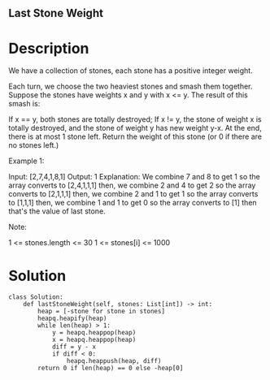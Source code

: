Last Stone Weight
---

# Description
We have a collection of stones, each stone has a positive integer weight.

Each turn, we choose the two heaviest stones and smash them together.  Suppose the stones have weights x and y with x <= y.  The result of this smash is:

If x == y, both stones are totally destroyed;
If x != y, the stone of weight x is totally destroyed, and the stone of weight y has new weight y-x.
At the end, there is at most 1 stone left.  Return the weight of this stone (or 0 if there are no stones left.)

 

Example 1:

Input: [2,7,4,1,8,1]
Output: 1
Explanation: 
We combine 7 and 8 to get 1 so the array converts to [2,4,1,1,1] then,
we combine 2 and 4 to get 2 so the array converts to [2,1,1,1] then,
we combine 2 and 1 to get 1 so the array converts to [1,1,1] then,
we combine 1 and 1 to get 0 so the array converts to [1] then that's the value of last stone.
 

Note:

1 <= stones.length <= 30
1 <= stones[i] <= 1000

# Solution
```python3
class Solution:
    def lastStoneWeight(self, stones: List[int]) -> int:
        heap = [-stone for stone in stones]
        heapq.heapify(heap)
        while len(heap) > 1:
            y = heapq.heappop(heap)
            x = heapq.heappop(heap)
            diff = y - x
            if diff < 0:
                heapq.heappush(heap, diff)
        return 0 if len(heap) == 0 else -heap[0]
```

